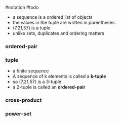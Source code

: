 #notation 
#todo 
- a sequence is a ordered list of objects
- the values in the tuple are written in parentheses.
- (7,21,57) is a tuple
- unlike sets, duplicates and ordering matters
### ordered-pair
### tuple
- a finite sequence
- A sequence of k elements is called a **k-tuple**
- so (7,21,57) is a 3-tuple
- a 2-tuple is called an **ordered-pair**
### cross-product
### power-set

